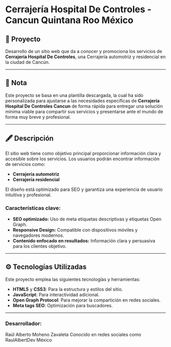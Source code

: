 # Cerrajería Hospital De Controles - Cancun Quintana Roo México 

## 📌 Proyecto

Desarrollo de un sitio web que da a conocer y promociona los servicios de **Cerrajería Hospital De Controles**, una Cerrajería automotriz y residencial en la ciudad de Cancún.

---

## 📝 Nota
Este proyecto se basa en una plantilla descargada, la cual ha sido personalizada para ajustarse a las necesidades específicas de **Cerrajería Hospital De Controles Cancun** de forma rápida para entregar una solución mínima viable para compartir sus servicios y presentarse ante el mundo de forma muy breve y profesional.

---

## 🖋️ Descripción

El sitio web tiene como objetivo principal proporcionar información clara y accesible sobre los servicios. Los usuarios podrán encontrar información de servicios como:
- **Cerrajería automotriz**
- **Cerrajería residencial**

El diseño está optimizado para SEO y garantiza una experiencia de usuario intuitiva y profesional.

### Características clave:
- **SEO optimizado:** Uso de meta etiquetas descriptivas y etiquetas Open Graph.
- **Responsive Design:** Compatible con dispositivos móviles y navegadores modernos.
- **Contenido enfocado en resultados:** Información clara y persuasiva para los clientes objetivo.

---

## ⚙️ Tecnologías Utilizadas

Este proyecto emplea las siguientes tecnologías y herramientas:

- **HTML5** y **CSS3**: Para la estructura y estilos del sitio.
- **JavaScript**: Para interactividad adicional.
- **Open Graph Protocol**: Para mejorar la compartición en redes sociales.
- **Meta tags SEO**: Optimización para buscadores.

---


### Desarrollador:
Raúl Alberto Moheno Zavaleta
Conocido en redes sociales como RaulAlbertDev
México